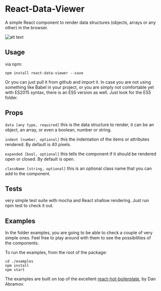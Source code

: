 # React-Data-Viewer

A simple React component to render data structures (objects, arrays or any other) in the browser.

![alt text](https://github.com/jalba/react-data-viewer/raw/master/images/react-data-viewer.png "React-Data-Viewer")

## Usage

via npm:

```
npm install react-data-viewer --save
```
Or you can just pull it from github and import it.
In case you are not using something like Babel in your project, or you are simply not comfortable
yet with ES2015 syntax, there is an ES5 version as well. Just look for the ES5 folder.

## Props

`data [any type, required]` this is the data structure to render, it can be an object, an array, or
even a boolean, number or string.

`indent [number, optional]` this the indentation of the items or attributes rendered. By default is
40 pixels.

`expanded [bool, optional]` this tells the component if it should be rendered open or closed. By 
default is open.

`className [string, optional]` this is an optional class name that you can add to the component.

## Tests
very simple test suite with mocha and React shallow rendering. Just run npm test to check it out.

## Examples

In the folder examples, you are going to be able to check a couple of very simple ones. Feel free
to play around with them to see the possibilities of the components.

To run the examples, from the root of the package:

```
cd ./examples
npm install
npm start
```

The examples are built on top of the excellent [react-hot-boilerplate](https://github.com/gaearon/react-hot-boilerplate), by Dan Abramov. 


